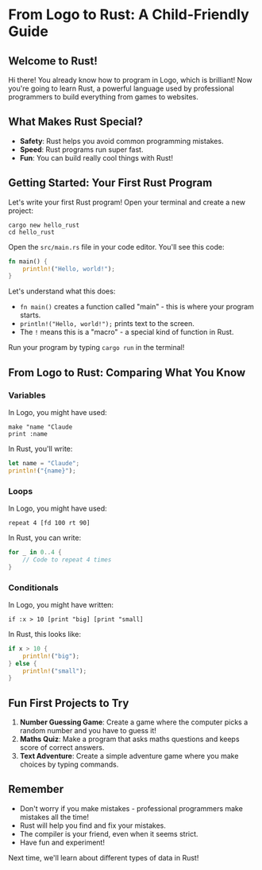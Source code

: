 # From Logo to Rust: A Child-Friendly Guide

## Welcome to Rust!

Hi there! You already know how to program in Logo, which is brilliant! Now you're going to learn Rust, a powerful language used by professional programmers to build everything from games to websites.

## What Makes Rust Special?

- **Safety**: Rust helps you avoid common programming mistakes.
- **Speed**: Rust programs run super fast.
- **Fun**: You can build really cool things with Rust!

## Getting Started: Your First Rust Program

Let's write your first Rust program! Open your terminal and create a new project:

```shell
cargo new hello_rust
cd hello_rust
```

Open the `src/main.rs` file in your code editor. You'll see this code:

```rust
fn main() {
    println!("Hello, world!");
}
```

Let's understand what this does:

- `fn main()` creates a function called "main" - this is where your program starts.
- `println!("Hello, world!");` prints text to the screen.
- The `!` means this is a "macro" - a special kind of function in Rust.

Run your program by typing `cargo run` in the terminal!

## From Logo to Rust: Comparing What You Know

### Variables

In Logo, you might have used:

```text
make "name "Claude
print :name
```

In Rust, you'll write:

```rust
let name = "Claude";
println!("{name}");
```

### Loops

In Logo, you might have used:

```text
repeat 4 [fd 100 rt 90]
```

In Rust, you can write:

```rust
for _ in 0..4 {
    // Code to repeat 4 times
}
```

### Conditionals

In Logo, you might have written:

```text
if :x > 10 [print "big] [print "small]
```

In Rust, this looks like:

```rust
if x > 10 {
    println!("big");
} else {
    println!("small");
}
```

## Fun First Projects to Try

1. **Number Guessing Game**: Create a game where the computer picks a random number and you have to guess it!
2. **Maths Quiz**: Make a program that asks maths questions and keeps score of correct answers.
3. **Text Adventure**: Create a simple adventure game where you make choices by typing commands.

## Remember

- Don't worry if you make mistakes - professional programmers make mistakes all the time!
- Rust will help you find and fix your mistakes.
- The compiler is your friend, even when it seems strict.
- Have fun and experiment!

Next time, we'll learn about different types of data in Rust!
